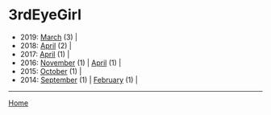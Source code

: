 # 3rdEyeGirl

  * 2019: 
      [March](./3rdeyegirl-2019-03.md) (3) | 
  * 2018: 
      [April](./3rdeyegirl-2018-04.md) (2) | 
  * 2017: 
      [April](./3rdeyegirl-2017-04.md) (1) | 
  * 2016: 
      [November](./3rdeyegirl-2016-11.md) (1) | 
      [April](./3rdeyegirl-2016-04.md) (1) | 
  * 2015: 
      [October](./3rdeyegirl-2015-10.md) (1) | 
  * 2014: 
      [September](./3rdeyegirl-2014-09.md) (1) | 
      [February](./3rdeyegirl-2014-02.md) (1) | 

----

[Home](../)
